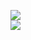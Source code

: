 [![](https://img.shields.io/badge/Made%20With-Github%20Spray-lightgrey.svg?style=for-the-badge&logo=github)](https://github.com/Annihil/github-spray#14732)  
[![](https://i.imgur.com/2DrTn0Z.gif)](https://github.com/Annihil/github-spray)